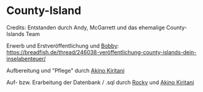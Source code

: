 # County-Island

Credits:
Entstanden durch Andy, McGarrett und das ehemalige County-Islands Team

Erwerb und Erstveröffentlichung und [Bobby](https://breadfish.de/wcf/user/18910-bobby/): https://breadfish.de/thread/246038-veröffentlichung-county-islands-dein-inselabenteuer/

Aufbereitung und "Pflege" durch [Akino Kiritani](https://github.com/AkinoKiritani)

Auf- bzw. Erarbeitung der Datenbank / .sql durch [Rocky](https://breadfish.de/wcf/user/17184-rocky/) und [Akino Kiritani](https://github.com/AkinoKiritani)
